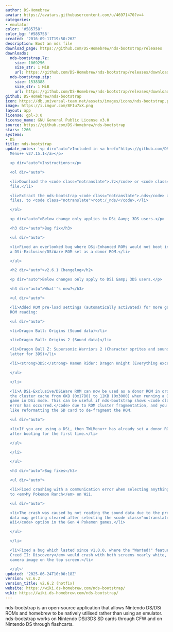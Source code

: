 ```yaml
---
author: DS-Homebrew
avatar: https://avatars.githubusercontent.com/u/46971470?v=4
categories:
- emulator
color: '#585758'
color_bg: '#585758'
created: '2016-09-11T19:50:26Z'
description: Boot an nds file
download_page: https://github.com/DS-Homebrew/nds-bootstrap/releases
downloads:
  nds-bootstrap.7z:
    size: 1069256
    size_str: 1 MiB
    url: https://github.com/DS-Homebrew/nds-bootstrap/releases/download/v2.6.2/nds-bootstrap.7z
  nds-bootstrap.zip:
    size: 1538388
    size_str: 1 MiB
    url: https://github.com/DS-Homebrew/nds-bootstrap/releases/download/v2.6.2/nds-bootstrap.zip
github: DS-Homebrew/nds-bootstrap
icon: https://db.universal-team.net/assets/images/icons/nds-bootstrap.png
image: https://i.imgur.com/BFIu7xX.png
layout: app
license: gpl-3.0
license_name: GNU General Public License v3.0
source: https://github.com/DS-Homebrew/nds-bootstrap
stars: 1266
systems:
- DS
title: nds-bootstrap
update_notes: '<p dir="auto">Included in <a href="https://github.com/DS-Homebrew/TWiLightMenu/releases/tag/v27.15.1"><strong>TW</strong>i<strong>L</strong>ight
  Menu++ v27.15.1</a></p>

  <p dir="auto">Instructions:</p>

  <ol dir="auto">

  <li>Download the <code class="notranslate">.7z</code> or <code class="notranslate">.zip</code>
  file.</li>

  <li>Extract the nds-bootstrap <code class="notranslate">.nds</code> and <code class="notranslate">.ver</code>
  files, to <code class="notranslate">root:/_nds/</code>.</li>

  </ol>

  <p dir="auto">Below change only applies to DSi &amp; 3DS users.</p>

  <h3 dir="auto">Bug fix</h3>

  <ul dir="auto">

  <li>Fixed an overlooked bug where DSi-Enhanced ROMs would not boot in DSi mode without
  a DSi-Exclusive/DSiWare ROM set as a donor ROM.</li>

  </ul>

  <h2 dir="auto">v2.6.1 Changelog</h2>

  <p dir="auto">Below changes only apply to DSi &amp; 3DS users.</p>

  <h3 dir="auto">What''s new?</h3>

  <ul dir="auto">

  <li>Added ROM pre-load settings (automatically activated) for more games for improved
  ROM reading:

  <ul dir="auto">

  <li>Dragon Ball: Origins (Sound data)</li>

  <li>Dragon Ball: Origins 2 (Sound data)</li>

  <li>Dragon Ball Z: Supersonic Warriors 2 (Character sprites and sound data, the
  latter for 3DS)</li>

  <li><strong>3DS:</strong> Kamen Rider: Dragon Knight (Everything except sound data)</li>

  </ul>

  </li>

  <li>A DSi-Exclusive/DSiWare ROM can now be used as a donor ROM in order to increase
  the cluster cache from 6KB (0x17B0) to 12KB (0x3000) when running a DSi-Enhanced
  game in DSi mode. This can be useful if nds-bootstrap shows <code class="notranslate">An
  error has occurred.</code> due to ROM cluster fragmentation, and you don''t feel
  like reformatting the SD card to de-fragment the ROM.

  <ul dir="auto">

  <li>If you are using a DSi, then TWLMenu++ has already set a donor ROM automatically
  after booting for the first time.</li>

  </ul>

  </li>

  </ul>

  <h3 dir="auto">Bug fixes</h3>

  <ul dir="auto">

  <li>Fixed crashing with a communication error when selecting anything after connecting
  to <em>My Pokemon Ranch</em> on Wii.

  <ul dir="auto">

  <li>The crash was caused by not reading the sound data due to the pre-loaded ROM
  data map getting cleared after selecting the <code class="notranslate">Connect to
  Wii</code> option in the Gen 4 Pokemon games.</li>

  </ul>

  </li>

  <li>Fixed a bug which lasted since v1.0.0, where the "Wanted!" feature in <em>Assassin''s
  Creed II: Discovery</em> would crash with both screens nearly white, and no DSi/3DS
  camera image on the top screen.</li>

  </ul>'
updated: '2025-06-24T10:00:18Z'
version: v2.6.2
version_title: v2.6.2 (hotfix)
website: https://wiki.ds-homebrew.com/nds-bootstrap/
wiki: https://wiki.ds-homebrew.com/nds-bootstrap/
---
```

nds-bootstrap is an open-source application that allows Nintendo DS/DSi ROMs and homebrew to be natively utilised rather than using an emulator. nds-bootstrap works on Nintendo DSi/3DS SD cards through CFW and on Nintendo DS through flashcarts.